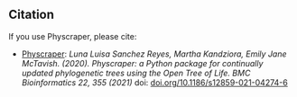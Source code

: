 ## Citation

If you use Physcraper, please cite:

- [Physcraper](https://doi.org/10.1186/s12859-021-04274-6): *Luna Luisa Sanchez Reyes, Martha Kandziora, Emily Jane McTavish. (2020). Physcraper: a Python package for continually updated phylogenetic trees using the Open Tree of Life. BMC Bioinformatics 22, 355 (2021)* doi: [doi.org/10.1186/s12859-021-04274-6](https://doi.org/10.1186/s12859-021-04274-6)
